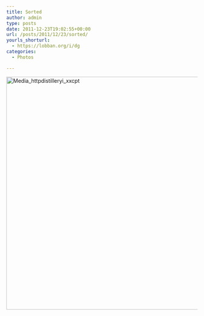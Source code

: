 ```yaml
---
title: Sorted
author: admin
type: posts
date: 2011-12-23T19:02:55+00:00
url: /posts/2011/12/23/sorted/
yourls_shorturl:
  - https://lobban.org/i/dg
categories:
  - Photos

---
```

<div class='posterous_autopost'>
  <a href="http://instagr.am/p/a9oPt/"></p> 
  
  <div class='p_embed p_image_embed'>
    <a href="http://getfile9.posterous.com/getfile/files.posterous.com/nonimage/lnCmlIptzudaozHIrwsnpDuDhehjozJsjoBFtJJJowdcqjEBwAtJGyxggmmh/media_httpdistilleryi_xxCpt.jpg.scaled1000.jpg"><img alt="Media_httpdistilleryi_xxcpt" height="612" src="https://getfile9.posterous.com/getfile/files.posterous.com/nonimage/lnCmlIptzudaozHIrwsnpDuDhehjozJsjoBFtJJJowdcqjEBwAtJGyxggmmh/media_httpdistilleryi_xxCpt.jpg.scaled1000.jpg" width="612" /></a>
  </div>
  
  <p>
    </a></div>